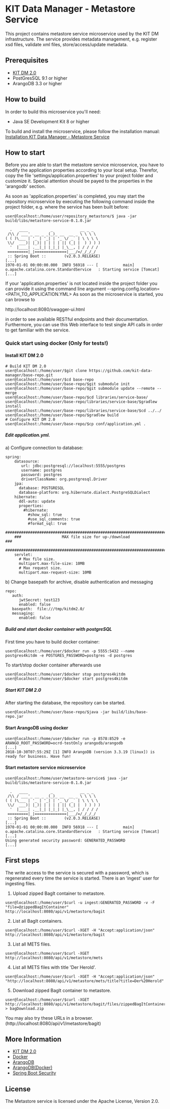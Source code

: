 # KIT Data Manager - Metastore Service

This project contains metastore service microservice used by the KIT DM infrastructure. The service provides
metadata management, e.g. register xsd files, validate xml files, store/access/update metadata.

## Prerequisites
- [KIT DM 2.0](https://github.com/kit-data-manager/base-repo.git) 
- PostGresSQL 9.1 or higher
- ArangoDB 3.3 or higher

## How to build

In order to build this microservice you'll need:

* Java SE Development Kit 8 or higher

To build and install the microservice, please follow the installation manual:
[Installation KIT Data Manager - Metastore Service](installation.md)

## How to start

Before you are able to start the metastore service microservice, you have to modify the application properties according to your local setup. 
Therefor, copy the file 'settings/application.properties' to your project folder and customize it. Special attention should be payed to the
properties in the 'arangodb' section. 


As soon as 'application.properties' is completed, you may start the repository microservice by executing the following command inside the project folder, 
e.g. where the service has been built before:

```bash=bash
user@localhost:/home/user/repository_metastore/$ java -jar build/libs/metastore-service-0.1.0.jar

  .   ____          _            __ _ _
 /\\ / ___'_ __ _ _(_)_ __  __ _ \ \ \ \
( ( )\___ | '_ | '_| | '_ \/ _` | \ \ \ \
 \\/  ___)| |_)| | | | | || (_| |  ) ) ) )
  '  |____| .__|_| |_|_| |_\__, | / / / /
 =========|_|==============|___/=/_/_/_/
 :: Spring Boot ::        (v2.0.3.RELEASE)
[...]
1970-01-01 00:00:00.000  INFO 56918 --- [           main] o.apache.catalina.core.StandardService   : Starting service [Tomcat]
[...]
```

If your 'application.properties' is not located inside the project folder you can provide it using the command line argument --spring.config.location=<PATH_TO_APPLICATION.YML>
As soon as the microservice is started, you can browse to 

http://localhost:8080/swagger-ui.html

in order to see available RESTful endpoints and their documentation. Furthermore, you can use this Web interface to test single API calls in order to get familiar with the service.

### Quick start using docker (Only for tests!)
#### Install KIT DM 2.0 
```bash=bash
# Build KIT DM 2.0
user@localhost:/home/user/$git clone https://github.com/kit-data-manager/base-repo.git
user@localhost:/home/user/$cd base-repo
user@localhost:/home/user/base-repo/$git submodule init
user@localhost:/home/user/base-repo/$git submodule update --remote --merge 
user@localhost:/home/user/base-repo/$cd libraries/service-base/
user@localhost:/home/user/base-repo/libraries/service-base/$gradlew install
user@localhost:/home/user/base-repo/libraries/service-base/$cd ../../
user@localhost:/home/user/base-repo/$gradlew build
# Configure KIT DM 2.0
user@localhost:/home/user/base-repo/$cp conf/application.yml .
```
##### Edit application.yml.
a) Configure connection to database:
```
spring:
    datasource:
       url: jdbc:postgresql://localhost:5555/postgres
       username: postgres
       password: postgres
       driverClassName: org.postgresql.Driver
    jpa:
      database: POSTGRESQL
      database-platform: org.hibernate.dialect.PostgreSQLDialect
    hibernate:
      ddl-auto: update
      properties:
        #hibernate:
          #show_sql: true
          #use_sql_comments: true
          #format_sql: true
    ###########################################################################
    ###                  MAX file size for up-/download                     ###
    ###########################################################################
    servlet:
      # Max file size.   
      multipart.max-file-size: 10MB
      # Max request size.
      multipart.max-request-size: 10MB
```      
b) Change basepath for archive, disable authentication and messaging
```
repo:
   auth:
      jwtSecret: test123
      enabled: false
   basepath:  file:///tmp/kitdm2.0/ 
   messaging:
      enabled: false 
```
##### Build and start docker container with postgreSQL
First time you have to build docker container:
```bash=bash
user@localhost:/home/user/$docker run -p 5555:5432 --name postgres4kitdm -e POSTGRES_PASSWORD=postgres -d postgres
```
To start/stop docker container afterwards use
```bash=bash
user@localhost:/home/user/$docker stop postgres4kitdm
user@localhost:/home/user/$docker start postgres4kitdm
```
##### Start KIT DM 2.0
After starting the database, the repository can be started.
```bash=bash
user@localhost:/home/user/base-repo/$java -jar build/libs/base-repo.jar 
```
#### Start ArangoDB using docker

```bash=bash
user@localhost:/home/user/$docker run -p 8578:8529 -e ARANGO_ROOT_PASSWORD=ocrd-testOnly arangodb/arangodb
[...]
2018-10-30T07:55:29Z [1] INFO ArangoDB (version 3.3.19 [linux]) is ready for business. Have fun!
```
#### Start metastore service microservice

```bash=
user@localhost:/home/user/metastore-service$ java -jar build/libs/metastore-service-0.1.0.jar

  .   ____          _            __ _ _
 /\\ / ___'_ __ _ _(_)_ __  __ _ \ \ \ \
( ( )\___ | '_ | '_| | '_ \/ _` | \ \ \ \
 \\/  ___)| |_)| | | | | || (_| |  ) ) ) )
  '  |____| .__|_| |_|_| |_\__, | / / / /
 =========|_|==============|___/=/_/_/_/
 :: Spring Boot ::        (v2.0.3.RELEASE)
[...]
1970-01-01 00:00:00.000  INFO 56918 --- [           main] o.apache.catalina.core.StandardService   : Starting service [Tomcat]
[...]
Using generated security password: GENERATED_PASSWORD
[...]
```
## First steps
The write access to the service is secured with a password, which is regenerated every time the service is started. There is an 'ingest' user for ingesting files.
1. Upload zipped BagIt container to metastore.
```bash=bash
user@localhost:/home/user/$curl -u ingest:GENERATED_PASSWORD -v -F "file=@zippedBagItContainer" http://localhost:8080/api/v1/metastore/bagit 
```
2. List all BagIt containers.
```bash=bash
user@localhost:/home/user/$curl -XGET -H "Accept:application/json"  http://localhost:8080/api/v1/metastore/bagit 
```
3. List all METS files.
```bash=bash
user@localhost:/home/user/$curl -XGET http://localhost:8080/api/v1/metastore/mets
```
4. List all METS files with title 'Der Herold'.
```bash=bash
user@localhost:/home/user/$curl -XGET -H "Accept:application/json" "http://localhost:8080/api/v1/metastore/mets/title?title=Der%20Herold"
```
5. Download zipped BagIt container to metastore.
```bash=bash
user@localhost:/home/user/$curl -XGET http://localhost:8080/api/v1/metastore/bagit/files/zippedBagItContainer > bagDownload.zip
```
You may also try these URLs in a browser. (http://localhost:8080/api/v1/metastore/bagit)


## More Information

* [KIT DM 2.0](https://github.com/kit-data-manager/base-repo.git)
* [Docker](https://www.docker.com/)
* [ArangoDB](https://www.arangodb.com/)
* [ArangoDB(Docker)](https://hub.docker.com/r/arangodb/arangodb/)
* [Spring Boot Security](https://docs.spring.io/spring-boot/docs/2.0.5.RELEASE/reference/htmlsingle/#boot-features-security)

## License

The Metastore service is licensed under the Apache License, Version 2.0.